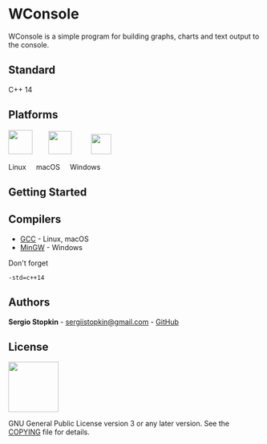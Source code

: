 # WConsole

WConsole is a simple program for building graphs, charts and text output to the console.

## Standard

C++ 14

## Platforms

<img height=48 src="https://upload.wikimedia.org/wikipedia/commons/3/3c/TuxFlat.svg">
&nbsp;&nbsp;&nbsp;&nbsp;&nbsp;&nbsp;&nbsp;<img height=46 src="https://upload.wikimedia.org/wikipedia/commons/d/df/Apple-Apple.svg">
&nbsp;&nbsp;&nbsp;&nbsp;&nbsp;&nbsp;&nbsp;&nbsp;&nbsp;<img height=40 src="https://upload.wikimedia.org/wikipedia/commons/thumb/5/5f/Windows_logo_-_2012.svg/1024px-Windows_logo_-_2012.svg.png">

Linux
&nbsp;&nbsp;&nbsp;
macOS
&nbsp;&nbsp;&nbsp;
Windows

## Getting Started

## Compilers

* [GCC](https://gcc.gnu.org/) - Linux, macOS
* [MinGW](http://www.mingw.org/) - Windows

Don't forget
```
-std=c++14
```

## Authors

**Sergio Stopkin** - <sergiistopkin@gmail.com> -  [GitHub](https://github.com/SergioStopkin)

## License

<img src="https://upload.wikimedia.org/wikipedia/commons/9/93/GPLv3_Logo.svg" height=100></img>

GNU General Public License version 3 or any later version. See the [COPYING](COPYING) file for details.

